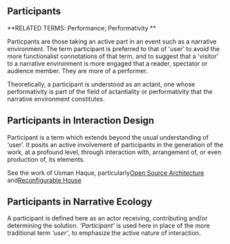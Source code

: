 ## Participants

**RELATED TERMS: Performance; Performativity **

Particpants are those taking an active part in an event such as a narrative environment. The term participant is preferred to that of 'user' to avoid the more functionalist connotations of that term, and to suggest that a 'visitor' to a narrative environment is more engaged that a reader, spectator or audience member. They are more of a performer.

Theoretically, a participant is understood as an actant, one whose performativity is part of the field of actantiality or performativity that the narrative environment constitutes.

## Participants in Interaction Design

Participant is a term which extends beyond the usual understanding of ‘user’. It posits an active involvement of participants in the generation of the work, at a profound level, through interaction with, arrangement of, or even production of, its elements.

See the work of Usman Haque, particularly[Open Source Architecture](http://www.haque.co.uk/opensourcearchitecture.php) and[Reconfigurable House](http://www.haque.co.uk/reconfigurablehouse.php)

## Participants in Narrative Ecology

A participant is defined here as an actor receiving, contributing and/or determining the solution. _‘Participant’_ is used here in place of the more traditional term _‘user’_, to emphasize the active nature of interaction.


